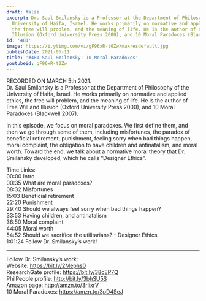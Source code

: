 ```yaml
---
draft: false
excerpt: Dr. Saul Smilansky is a Professor at the Department of Philosophy of the
  University of Haifa, Israel. He works primarily on normative and applied ethics,
  the free will problem, and the meaning of life. He is the author of Free Will and
  Illusion (Oxford University Press 2000), and 10 Moral Paradoxes (Blackwell 2007).
id: '481'
image: https://i.ytimg.com/vi/gF96xR-t0Zw/maxresdefault.jpg
publishDate: 2021-06-11
title: '#481 Saul Smilansky: 10 Moral Paradoxes'
youtubeid: gF96xR-t0Zw
---
```

RECORDED ON MARCH 5th 2021.  
Dr. Saul Smilansky is a Professor at the Department of Philosophy of the University of Haifa, Israel. He works primarily on normative and applied ethics, the free will problem, and the meaning of life. He is the author of Free Will and Illusion (Oxford University Press 2000), and 10 Moral Paradoxes (Blackwell 2007).

In this episode, we focus on moral paradoxes. We first define them, and then we go through some of them, including misfortunes, the paradox of beneficial retirement, punishment, feeling sorry when bad things happen, moral complaint, the obligation to have children and antinatalism, and moral worth. Toward the end, we talk about a normative moral theory that Dr. Smilansky developed, which he calls “Designer Ethics”. 

Time Links:  
00:00 Intro  
00:35  What are moral paradoxes?  
08:32  Misfortunes  
15:03  Beneficial retirement  
22:20  Punishment  
29:40  Should we always feel sorry when bad things happen?  
33:53  Having children, and antinatalism  
36:50  Moral complaint  
44:05  Moral worth  
54:52  Should we sacrifice the utilitarians? - Designer Ethics  
1:01:24  Follow Dr. Smilansky’s work!

---

Follow Dr. Smilansky’s work:  
Website: https://bit.ly/2Mephs0  
ResearchGate profile: https://bit.ly/38cEP7Q  
PhilPeople profile: http://bit.ly/3bhSU5S  
Amazon page: http://amzn.to/3rlixrV  
10 Moral Paradoxes: https://amzn.to/3pD4SeJ
